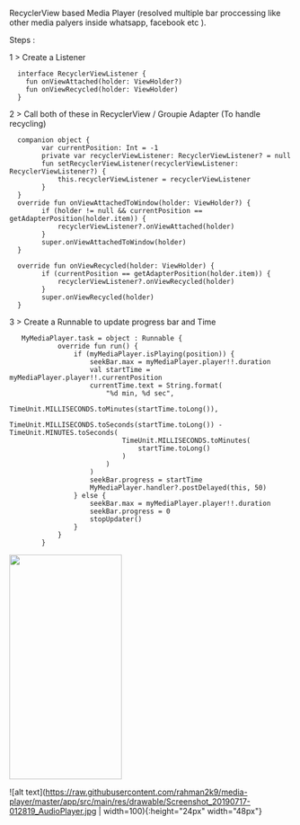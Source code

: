RecyclerView based Media Player (resolved multiple bar proccessing like other media palyers inside whatsapp, facebook etc ).

Steps : 

1 >  Create a Listener 
```
  interface RecyclerViewListener {
    fun onViewAttached(holder: ViewHolder?)
    fun onViewRecycled(holder: ViewHolder)
  }
  ```
  
2 >  Call both of these in RecyclerView / Groupie Adapter (To handle recycling)
```
  companion object {
        var currentPosition: Int = -1
        private var recyclerViewListener: RecyclerViewListener? = null
        fun setRecyclerViewListener(recyclerViewListener: RecyclerViewListener?) {
            this.recyclerViewListener = recyclerViewListener
        }
  }
  override fun onViewAttachedToWindow(holder: ViewHolder?) {
        if (holder != null && currentPosition == getAdapterPosition(holder.item)) {
            recyclerViewListener?.onViewAttached(holder)
        }
        super.onViewAttachedToWindow(holder)
  }

  override fun onViewRecycled(holder: ViewHolder) {
        if (currentPosition == getAdapterPosition(holder.item)) {
            recyclerViewListener?.onViewRecycled(holder)
        }
        super.onViewRecycled(holder)
  }
```
3 > Create a Runnable to update progress bar and Time
```
   MyMediaPlayer.task = object : Runnable {
            override fun run() {
                if (myMediaPlayer.isPlaying(position)) {
                    seekBar.max = myMediaPlayer.player!!.duration
                    val startTime = myMediaPlayer.player!!.currentPosition
                    currentTime.text = String.format(
                        "%d min, %d sec",
                        TimeUnit.MILLISECONDS.toMinutes(startTime.toLong()),
                        TimeUnit.MILLISECONDS.toSeconds(startTime.toLong()) - TimeUnit.MINUTES.toSeconds(
                            TimeUnit.MILLISECONDS.toMinutes(
                                startTime.toLong()
                            )
                        )
                    )
                    seekBar.progress = startTime
                    MyMediaPlayer.handler?.postDelayed(this, 50)
                } else {
                    seekBar.max = myMediaPlayer.player!!.duration
                    seekBar.progress = 0
                    stopUpdater()
                }
            }
        }
   ```     
        
<img src="https://raw.githubusercontent.com/rahman2k9/media-player/master/app/src/main/res/drawable/Screenshot_20190717-011711_AudioPlayer.jpg" data-canonical-src="https://raw.githubusercontent.com/rahman2k9/media-player/master/app/src/main/res/drawable/Screenshot_20190717-011711_AudioPlayer.jpg" width="200" height="400" />


![alt text](https://raw.githubusercontent.com/rahman2k9/media-player/master/app/src/main/res/drawable/Screenshot_20190717-012819_AudioPlayer.jpg | width=100){:height="24px" width="48px"}
